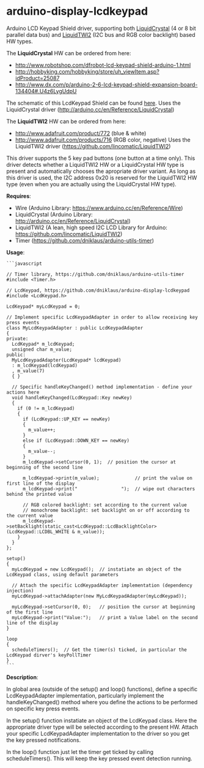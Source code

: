 arduino-display-lcdkeypad
=========================

Arduino LCD Keypad Shield driver, supporting both [LiquidCrystal](http://arduino.cc/en/Reference/LiquidCrystal) (4 or 8 bit parallel data bus) and [LiquidTWI2](https://github.com/lincomatic/LiquidTWI2) (I2C bus and RGB color backlight) based HW types.

The **LiquidCrystal** HW can be ordered from here:
* http://www.robotshop.com/dfrobot-lcd-keypad-shield-arduino-1.html
* http://hobbyking.com/hobbyking/store/uh_viewItem.asp?idProduct=25087
* http://www.dx.com/p/arduino-2-6-lcd-keypad-shield-expansion-board-134404#.U4z6LygUdpU

The schematic of this LcdKeypad Shield can be found [here](http://forum.arduino.cc/index.php?action=dlattach;topic=95618.0;attach=15041).
Uses the LiquidCrystal driver (http://arduino.cc/en/Reference/LiquidCrystal)



The **LiquidTWI2** HW can be ordered from here:
* http://www.adafruit.com/product/772 (blue & white)
* http://www.adafruit.com/products/716 (RGB color, negative)
Uses the LiquidTWI2 driver (https://github.com/lincomatic/LiquidTWI2)



This driver supports the 5 key pad buttons (one button at a time only).
This driver detects whether a LiquidTWI2 HW or a LiquidCrystal HW type is present and automatically chooses the apropriate driver variant.
As long as this driver is used, the I2C address 0x20 is reserved for the LiquidTWI2 HW type (even when you are actually using the LiquidCrystal HW type).

**Requires**:
* Wire (Arduino Library: https://www.arduino.cc/en/Reference/Wire)
* LiquidCrystal (Arduino Library: http://arduino.cc/en/Reference/LiquidCrystal)
* LiquidTWI2 (A lean, high speed I2C LCD Library for Arduino: https://github.com/lincomatic/LiquidTWI2)
* Timer (https://github.com/dniklaus/arduino-utils-timer)



**Usage**:
    
    ```javascript
    
    // Timer library, https://github.com/dniklaus/arduino-utils-timer
    #include <Timer.h>
    
    // LcdKeypad, https://github.com/dniklaus/arduino-display-lcdkeypad
    #include <LcdKeypad.h>
    
    LcdKeypad* myLcdKeypad = 0;
    
    // Implement specific LcdKeypadAdapter in order to allow receiving key press events
    class MyLcdKeypadAdapter : public LcdKeypadAdapter
    {
    private:
      LcdKeypad* m_lcdKeypad;
      unsigned char m_value;
    public:
      MyLcdKeypadAdapter(LcdKeypad* lcdKeypad)
      : m_lcdKeypad(lcdKeypad)
      , m_value(7)
      { }
      
      // Specific handleKeyChanged() method implementation - define your actions here
      void handleKeyChanged(LcdKeypad::Key newKey)
      {
        if (0 != m_lcdKeypad)
        {
          if (LcdKeypad::UP_KEY == newKey)
          {
            m_value++;
          }
          else if (LcdKeypad::DOWN_KEY == newKey)
          {
            m_value--;
          }
          m_lcdKeypad->setCursor(0, 1);  // position the cursor at beginning of the second line
          
          m_lcdKeypad->print(m_value);             // print the value on first line of the display
          m_lcdKeypad->print("                ");  // wipe out characters behind the printed value
          
          // RGB colored backlight: set according to the current value
          // monochrome backlight: set backlight on or off according to the current value
          m_lcdKeypad->setBacklight(static_cast<LcdKeypad::LcdBacklightColor>(LcdKeypad::LCDBL_WHITE & m_value));
        }
      }
    };
    
    setup()
    {
      myLcdKeypad = new LcdKeypad();  // instatiate an object of the LcdKeypad class, using default parameters
      
      // Attach the specific LcdKeypadAdapter implementation (dependency injection)
      myLcdKeypad->attachAdapter(new MyLcdKeypadAdapter(myLcdKeypad));
      
      myLcdKeypad->setCursor(0, 0);   // position the cursor at beginning of the first line
      myLcdKeypad->print("Value:");   // print a Value label on the second line of the display
    }
    
    loop
    {
      scheduleTimers();  // Get the timer(s) ticked, in particular the LcdKeypad dirver's keyPollTimer
    }
    ```


**Description**:

In global area (outside of the setup() and loop() functions), define a specific LcdKeypadAdapter implementation, particularly implement the handleKeyChanged() method where you define the actions to be performed on specific key press events.

In the setup() function instatiate an object of the LcdKeypad class. Here the appropriate driver type will be selected according to the present HW. Attach your specific LcdKeypadAdapter implementation to the driver so you get the key pressed notifications.

In the loop() function just let the timer get ticked by calling scheduleTimers(). This will keep the key pressed event detection running.

